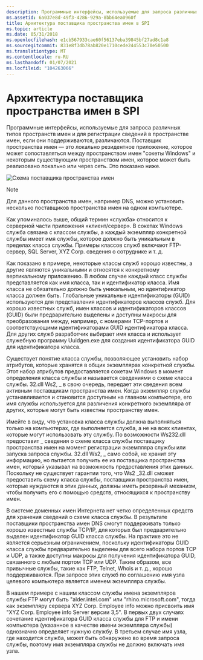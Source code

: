 ```yaml
---
description: Программные интерфейсы, используемые для запроса различных типов пространств имен и для регистрации сведений в пространстве имен, если они поддерживаются, различаются.
ms.assetid: 6a037e8d-49f3-4286-929a-8bb64ea0960f
title: Архитектура поставщика пространства имен в SPI
ms.topic: article
ms.date: 05/31/2018
ms.openlocfilehash: e1cb567933cae60f56137eba39845bf27ad8c1a8
ms.sourcegitcommit: 831e8f3db78ab820e1710cede244553c70e50500
ms.translationtype: MT
ms.contentlocale: ru-RU
ms.lasthandoff: 01/07/2021
ms.locfileid: "104263066"
---
```

# <a name="namespace-provider-architecture-in-the-spi"></a>Архитектура поставщика пространства имен в SPI

Программные интерфейсы, используемые для запроса различных типов пространств имен и для регистрации сведений в пространстве имен, если они поддерживаются, различаются. Поставщик пространства имен — это локально резидентное приложение, которое может сопоставляться между пространством имен "сокеты Windows" и некоторым существующим пространством имен, которое может быть реализовано локально или через сеть. Это показано ниже.

![Схема поставщика пространства имен](images/ovrvw3-1.png)

> [!Note]  
> Для данного пространства имен, например DNS, можно установить несколько поставщиков пространства имен на одном компьютере.

 

Как упоминалось выше, общий термин «служба» относится к серверной части приложения «клиент/сервер». В сокетах Windows служба связана с классом службы, а каждый экземпляр конкретной службы имеет имя службы, которое должно быть уникальным в пределах класса службы. Примеры классов служб включают FTP-сервер, SQL Server, XYZ Corp. сведения о сотруднике и т. д.

Как показано в примере, некоторые классы служб хорошо известны, а другие являются уникальными и относятся к конкретному вертикальному приложению. В любом случае каждый класс службы представляется как имя класса, так и идентификатор класса. Имя класса не обязательно должно быть уникальным, но идентификатор класса должен быть. Глобальные уникальные идентификаторы (GUID) используются для представления идентификаторов классов служб. Для хорошо известных служб, имен классов и идентификаторов классов (GUID) были предварительно выделены и доступны макросы для преобразования между, например, с номерами TCP-портов и соответствующими идентификаторами GUID идентификатора класса. Для других служб разработчик выбирает имя класса и использует служебную программу Uuidgen.exe для создания идентификатора GUID для идентификатора класса.

Существует понятие класса службы, позволяющее установить набор атрибутов, которые хранятся в общих экземплярах конкретной службы. Этот набор атрибутов предоставляется сокетам Windows в момент определения класса службы и называется сведениями о схеме класса службы. 32.dll Ws2, \_ в свою очередь, передает эти сведения всем активным поставщикам пространства имен. Когда экземпляр службы устанавливается и становится доступным на главном компьютере, его имя службы используется для различения конкретного экземпляра от других, которые могут быть известны пространству имен.

Имейте в виду, что установка класса службы должна выполняться только на компьютерах, где выполняется служба, а не на всех клиентах, которые могут использовать эту службу. По возможности Ws232.dll предоставит \_ сведения о схеме класса службы поставщику пространства имен на момент регистрации экземпляра службы или запуска запроса службы. 32.dll Ws2, \_ само собой, не хранит эту информацию, но пытается получить ее из поставщика пространства имен, который указывал на возможность предоставления этих данных. Поскольку не существует гарантии того, что Ws2 \_32.dll сможет предоставить схему класса службы, поставщики пространства имен, которые нуждаются в этих данных, должны иметь резервный механизм, чтобы получить его с помощью средств, относящихся к пространству имен.

В системе доменных имен Интернета нет четко определенных средств для хранения сведений о схеме класса службы. В результате поставщики пространства имен DNS смогут поддерживать только хорошо известные службы TCP/IP, для которых был предварительно выделен идентификатор GUID класса службы. На практике это не является серьезным ограничением, поскольку идентификаторы GUID класса службы предварительно выделены для всего набора портов TCP и UDP, а также доступны макросы для получения идентификатора GUID, связанного с любым портом TCP или UDP. Таким образом, все привычные службы, такие как FTP, Telnet, Whois и т. д., хорошо поддерживаются. При запросе этих служб по соглашению имя узла целевого компьютера является именем экземпляра службы.

В нашем примере с нашим классом службы имена экземпляров службы FTP могут быть "alder.intel.com" или "rhino.microsoft.com", тогда как экземпляру сервера XYZ Corp. Employee info можно присвоить имя "XYZ Corp. Employee info Server версии 3,5". В первых двух случаях сочетание идентификатора GUID класса службы для FTP и имени компьютера (указанное в качестве имени экземпляра службы) однозначно определяет нужную службу. В третьем случае имя узла, где находится служба, может быть обнаружено во время запроса службы, поэтому имя экземпляра службы не должно включать имя узла.

 

 




